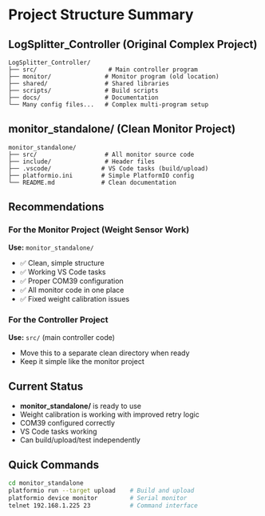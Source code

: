 # Project Structure Summary

## LogSplitter_Controller (Original Complex Project)
```
LogSplitter_Controller/
├── src/                    # Main controller program
├── monitor/               # Monitor program (old location)  
├── shared/                # Shared libraries
├── scripts/               # Build scripts
├── docs/                  # Documentation
└── Many config files...   # Complex multi-program setup
```

## monitor_standalone/ (Clean Monitor Project)
```
monitor_standalone/
├── src/                   # All monitor source code
├── include/               # Header files
├── .vscode/              # VS Code tasks (build/upload)
├── platformio.ini        # Simple PlatformIO config
└── README.md             # Clean documentation
```

## Recommendations

### For the Monitor Project (Weight Sensor Work)
**Use:** `monitor_standalone/` 
- ✅ Clean, simple structure
- ✅ Working VS Code tasks  
- ✅ Proper COM39 configuration
- ✅ All monitor code in one place
- ✅ Fixed weight calibration issues

### For the Controller Project
**Use:** `src/` (main controller code)
- Move this to a separate clean directory when ready
- Keep it simple like the monitor project

## Current Status
- **monitor_standalone/** is ready to use
- Weight calibration is working with improved retry logic
- COM39 configured correctly
- VS Code tasks working
- Can build/upload/test independently

## Quick Commands
```bash
cd monitor_standalone
platformio run --target upload    # Build and upload
platformio device monitor         # Serial monitor
telnet 192.168.1.225 23           # Command interface
```